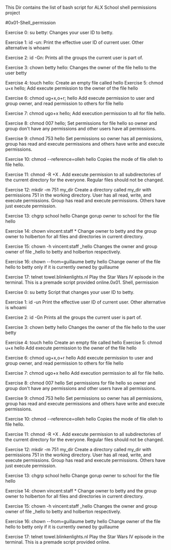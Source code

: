 This Dir contains the list of bash script for ALX School shell permissions project

#0x01-Shell_permission

Exercise 0: su betty: Changes your user ID to betty.

Exercise 1: id -un: Print the effective user ID of current user. Other alternative is whoami

Exercise 2: id -Gn: Prints all the groups the current user is part of.

Exercise 3: chown betty hello: Changes the owner of the file hello to the user betty

Exercise 4: touch hello: Create an empty file called hello Exercise 5: chmod u+x hello; Add execute permission to the owner of the file hello

Exercise 6: chmod ug+x,o+r; hello Add execute permission to user and group owner, and read permission to others for file hello

Exercise 7: chmod ugo+x hello; Add execution permission to all for file hello.

Exercise 8: chmod 007 hello; Set permissions for file hello so owner and group don't have any permissions and other users have all permissions.

Exercise 9: chmod 753 hello Set permissions so owner has all permissions, group has read and execute permissions and others have write and execute permissions.

Exercise 10: chmod --reference=olleh hello Copies the mode of file olleh to file hello.

Exercise 11: chmod -R +X . Add execute permission to all subdirectories of the current directory for the everyone. Regular files should not be changed.

Exercise 12: mkdir -m 751 my_dir Create a directory called my_dir with permissions 751 in the working directory. User has all read, write, and execute permissions. Group has read and execute permissions. Others have just execute permission.

Exercise 13: chgrp school hello Change gorup owner to school for the file hello

Exercise 14: chown vincent:staff * Change owner to betty and the group owner to holberton for all files and directories in current directory.

Exercise 15: chown -h vincent:staff _hello Changes the owner and group owner of file _hello to betty and holberton respectively.

Exercise 16: chown --from=guillaume betty hello Change owner of the file hello to betty only if it is currently owned by guillaume

Exercise 17: telnet towel.blinkenlights.nl Play the Star Wars IV episode in the terminal. This is a premade script provided online.0x01. Shell, permission

Exercise 0: su betty Script that changes your user ID to betty.

Exercise 1: id -un Print the effective user ID of current user. Other alternative is whoami

Exercise 2: id -Gn Prints all the groups the current user is part of.

Exercise 3: chown betty hello Changes the owner of the file hello to the user betty

Exercise 4: touch hello Create an empty file called hello Exercise 5: chmod u+x hello Add execute permission to the owner of the file hello

Exercise 6: chmod ug+x,o+r hello Add execute permission to user and group owner, and read permission to others for file hello

Exercise 7: chmod ugo+x hello Add execution permission to all for file hello.

Exercise 8: chmod 007 hello Set permissions for file hello so owner and group don't have any permissions and other users have all permissions.

Exercise 9: chmod 753 hello Set permissions so owner has all permissions, group has read and execute permissions and others have write and execute permissions.

Exercise 10: chmod --reference=olleh hello Copies the mode of file olleh to file hello.

Exercise 11: chmod -R +X . Add execute permission to all subdirectories of the current directory for the everyone. Regular files should not be changed.

Exercise 12: mkdir -m 751 my_dir Create a directory called my_dir with permissions 751 in the working directory. User has all read, write, and execute permissions. Group has read and execute permissions. Others have just execute permission.

Exercise 13: chgrp school hello Change gorup owner to school for the file hello

Exercise 14: chown vincent:staff * Change owner to betty and the group owner to holberton for all files and directories in current directory.

Exercise 15: chown -h vincent:staff _hello Changes the owner and group owner of file _hello to betty and holberton respectively.

Exercise 16: chown --from=guillaume betty hello Change owner of the file hello to betty only if it is currently owned by guillaume

Exercise 17: telnet towel.blinkenlights.nl Play the Star Wars IV episode in the terminal. This is a premade script provided online.
